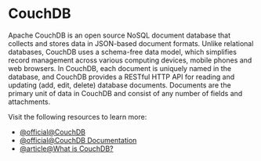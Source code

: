# CouchDB

Apache CouchDB is an open source NoSQL document database that collects and stores data in JSON-based document formats. Unlike relational databases, CouchDB uses a schema-free data model, which simplifies record management across various computing devices, mobile phones and web browsers. In CouchDB, each document is uniquely named in the database, and CouchDB provides a RESTful HTTP API for reading and updating (add, edit, delete) database documents. Documents are the primary unit of data in CouchDB and consist of any number of fields and attachments.

Visit the following resources to learn more:

- [@official@CouchDB](hhttps://couchdb.apache.org/)
- [@official@CouchDB Documentation](https://docs.couchdb.org/en/stable/intro/overview.html)
- [@article@What is CouchDB?](https://www.ibm.com/think/topics/couchdb)
